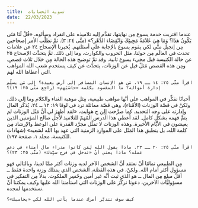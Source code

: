 ```yaml
---
title:  تسوية الحسابات
date:  22/03/2023
---
```


عندما اقتربت خدمة يسوع مِن نهايتها، تقدَّم إليه تلاميذه على انفراد وسألوه، «قُلْ لَنَا مَتَى يَكُونُ هذَا؟ وَمَا هِيَ عَلاَمَةُ مَجِيئِكَ وَانْقِضَاءِ الدَّهْرِ؟» (متَّى ٢٤: ٣). ثمَّ تطلَّب الأمر إصحاحين مِن إنجيل متَّى لكي يقوم يسوع بالإجابة على أسئلتهم. يُخبرنا الإصحاح ٢٤ عن علامات تحدث في العالَم مِن حولنا، مثل الحروب والكوارث، وما إلى ذلك. ثمَّ يتحدَّث الإصحاح ٢٥ عن حالة الكنيسة قبل مجيء يسوع ثانية. وقد تمَّ توضيح هذه الحالة مِن خلال ثلاث قصص. ومِن هذه القصص مَثلٌ قيل عن الوزنات، يتحدَّث عن كيف يستخدم شعب الله المواهب التي أعطاها الله لهم.

`اقرأ متَّى ٢٥: ١٤ ــ ١٩. مَن هو الإنسان المسافر إلى أرض بعيدة؟ إلى مَن يسلِّم إدارة أمواله؟ ما المقصود بكلمة «حاسَبَهم» (راجِع متَّى ٢٥: ١٩)؟`

أحيانًا نفكِّر في المواهب على أنَّها مواهب طبيعية، مِثل موهبة الغناء والكلام وما إلى ذلك، ولكنْ في قصَّة الوزنات (الأمْناء)، وهي قصَّة مماثلة ترد في لوقا ١٩: ١٢ ــ ٢٤، يُذكَر المال وإدارته على وجه التحديد. كما صرَّحت إلِن ج هوايت، «لقد أظهِرَ لي أنَّ مَثَل الوزنات لم يتمَّ فهمه بشكل كامل. لقد أُعطي هذا الدرس المُهمّ للتلاميذ لأجل صالح المؤمنين الذين يعيشون في الأيَّام الأخيرة. وهذه الوزنات لا تمثَّل مجرَّد القدرة على الوعظ والإرشاد مِن كلمة الله، بل ينطبق هذا المَثَل على الموارِد الزمنية التي عهد بها الله لشعبه» (شهادات للكنيسة، مجلد ١، صفحة ١٩٧).

`اقرأ متَّى ٢٥: ٢٠ ــ ٢٣. ماذا يقول الله لِمَن كانوا مدراء مال أمناء في دعم عمله؟ ماذا يعني أنْ «تدخل في فرح سيِّدك» (متَّى ٢٥: ٢٣)؟`

مِن الطبيعي تمامًا أنْ نعتقد أنَّ الشخص الآخر لديه وزنات أكثر ممَّا لدينا، وبالتالي فهو مسؤول أكثر أمام الله. ولكنْ، في هذه القصَّة، الشخص الذي يمتلك وزنة واحدة فقط ــ أقلّ مبلغ مِن المال ــ هو الذي ثبت أنَّه غير أمين وخَسِر الملكوت. بدلاً مِن التفكير في مسؤوليَّات الآخرين، دعونا نركِّز على الوزنات التي استأمننا الله عليها وكيف يمكننا أنْ نستخدمها لمجده.

`كيف سوف تتدبَّر أمرك عندما يأتي الله لكي «يحاسبك»؟`